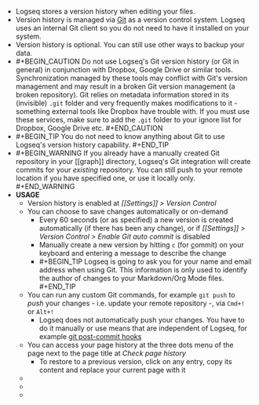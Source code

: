 - Logseq stores a version history when editing your files.
- Version history is managed via [Git](https://git-scm.com/) as a version control system. Logseq uses an internal Git client so you do not need to have it installed on your system.
- Version history is optional. You can still use other ways to backup your data.
-
  #+BEGIN_CAUTION
  Do not use Logseq's Git version history (or Git in general) in conjunction with Dropbox, Google Drive or similar tools. Synchronization managed by these tools may conflict with Git's version management and may result in a broken Git version management (a broken repository). Git relies on metadata information stored in its (invisible) `.git` folder and very frequently makes modifications to it - something external tools like Dropbox have trouble with.
  If you must use these services, make sure to add the `.git` folder to your ignore list for Dropbox, Google Drive etc.
  #+END_CAUTION
-
  #+BEGIN_TIP
  You do not need to know anything about Git to use Logseq's version history capability.
  #+END_TIP
-
  #+BEGIN_WARNING
  If you already have a manually created Git repository in your [[graph]] directory, Logseq's Git integration will create commits for your _existing_ repository. You can still push to your remote location if you have specified one, or use it locally only.
  #+END_WARNING
- **USAGE**
	- Version history is enabled at _[[Settings]] > Version Control_
	- You can choose to save changes automatically or on-demand
		- Every 60 seconds (or as specified) a new version is created automatically (if there has been any change), or if _[[Settings]] > Version Control > Enable Git auto commit_ is disabled
		- Manually create a new version by hitting `c` (for <ins>c</ins>ommit) on your keyboard and entering a message to describe the change
		-
		  #+BEGIN_TIP
		  Logseq is going to ask you for your name and email address when using Git. This information is only used to identify the author of changes to your Markdown/Org Mode files.
		  #+END_TIP
	- You can run any custom Git commands, for example `git push` to _push_ your changes - i.e. update your remote repository -, via `Cmd+!` or `Alt+!`
		- Logseq does not automatically push your changes. You have to do it manually or use means that are independent of Logseq, for example [git post-commit hooks](https://git-scm.com/book/en/v2/Customizing-Git-Git-Hooks)
	- You can access your page history at the three dots menu of the page next to the page title at _Check page history_
		- To restore to a previous version, click on any entry, copy its content and replace your current page with it
	-
	-
	-
